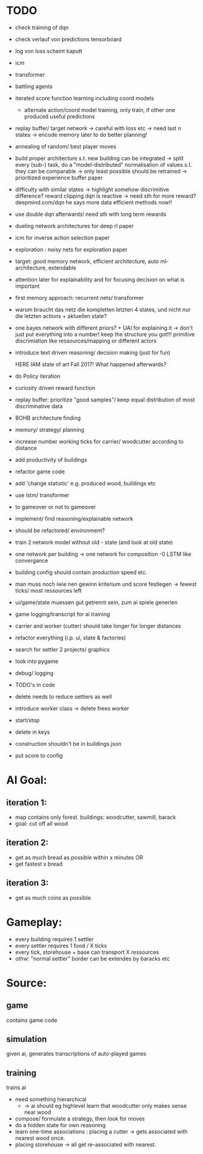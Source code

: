 # TODO
- check  training of dqn
- check verlauf von predictions tensorboard
- log von loss scheint kaputt
  
- icm
- transformer
- battling agents
- iterated score function learning including coord models
  - alternate action/coord model training, only train, 
    if other one produced useful predictions 


- replay buffer/ target network 
  -> careful with loss etc
  -> need last n states -> encode memory later to do better planning! 
- annealing of random/ best player moves
- build proper architecture s.t. new building can be integrated
  -> split every (sub-) task, do a "model-distributed" normalisation of values s.t. they can be comparable
  -> only least possible should be retrained
  -> prioritized experience buffer paper
- difficulty with similar states -> highlight somehow discrimitive difference?
reward clipping
dqn is reactive -> need sth for more reward?
 deepmind.com/dqn he says more data efficient methods now!!
- use double dqn afterwards! need sth with long term rewards
- dueling network architectures for deep rl paper
- icm for inverse action selection paper
- exploration : noisy nets for exploration paper 
- target: good memory network, efficient architecture, auto ml-architecture, extendable
- attention later for explainability and for focusing decision on what is important  
- first memory approach: recurrent nets/ transformer
- warum braucht das netz die kompletten letzten 4 states, und nicht nur die letzten actions + aktuellen state?
- one bayes network with different priors? + UAI for explaining it
-> don't just put everything into a number! keep the structure you got!!! primitive discrimiation like ressources/mapping or different actors
- introduce text driven reasoning/ decision making (just for fun)
 
  HERE IAM state of art Fall 2017!
  What happened afterwards?
  
  

- do Policy iteration
- curiosity driven reward function
- replay buffer: prioritize "good samples"/ keep equal distribution of most discriminative data

- BOHB architecture finding
- memory/ strategy/ planning
  
- increase number working ticks for carrier/ woodcutter according to distance
- add productivity of buildings
- refactor game code
- add 'change statistic' e.g. produced wood, buildings etc
- use lstm/ transformer
- to gameover or not to gameover

- implement/ find reasoning/explainable network
- should be refactored/ environment?
  
- train 2 network model without old - state (and look at old state)
- one network per building -> one network for composition -0 LSTM like convergance 


- building config should contain production speed etc.
- man muss noch iwie nen gewinn kriterium und score festlegen -> fewest ticks/ most ressources left
- ui/game/state muessen gut getrennt sein, zum ai spiele generien
- game logging/transcript for ai training
- carrier and worker (cutter) should take longer for longer distances
- refactor everything (i.p. ui, state & factories)
- search for settler 2 projects/ graphics
- look into pygame
- debug/ logging
- TODO's in code
- delete needs to reduce settlers as well
- introduce worker class -> delete frees worker
- start/stop
- delete in keys
- construction shouldn't be in buildings.json
- put score to config

# AI Goal: 
## iteration 1:
- map contains only forest. buildings: woodcutter, sawmill, barack
- goal: cut off all wood
## iteration 2:
- get as much bread as possible within x minutes OR 
- get fastest x bread
## iteration 3:
- get as much coins as possible

# Gameplay:
- every building requires 1 settler 
- every settler requires 1 food / X ticks 
- every tick, storehouse + base can transport X ressources 
- othw: "normal settler" border can be extendes by baracks etc

# Source:
## game
contains game code 

## simulation
given ai, generates transcriptions of auto-played games

## training 
trains ai

- need something hierarchical 
  - -> ai should eg highlevel learn that woodcutter only makes sense near wood
- compose/ formulate a strategy, then look for moves
- do a hidden state for own reasoning
- learn one-time associations : placing a cutter -> gets associated with nearest wood once. 
- placing storehouse -> all get re-associated with nearest.